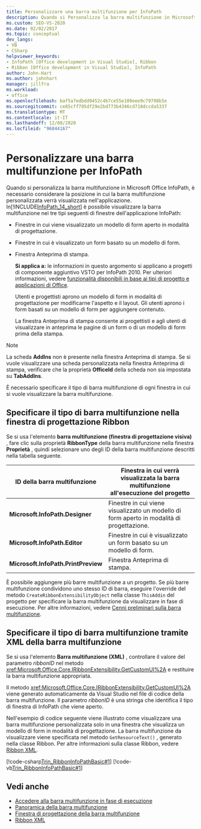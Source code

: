 ```yaml
---
title: Personalizzare una barra multifunzione per InfoPath
description: Quando si Personalizza la barra multifunzione in Microsoft Office InfoPath, è necessario prendere in considerazione la posizione in cui la barra multifunzione personalizzata verrà visualizzata nell'applicazione.
ms.custom: SEO-VS-2020
ms.date: 02/02/2017
ms.topic: conceptual
dev_langs:
- VB
- CSharp
helpviewer_keywords:
- InfoPath [Office development in Visual Studio], Ribbon
- Ribbon [Office development in Visual Studio], InfoPath
author: John-Hart
ms.author: johnhart
manager: jillfra
ms.workload:
- office
ms.openlocfilehash: baf5a7edbdd9452c4b7ce55e109eee9c79798b5e
ms.sourcegitcommit: ce85cff795df29e2bd773b4346cd718dccda5337
ms.translationtype: MT
ms.contentlocale: it-IT
ms.lasthandoff: 12/08/2020
ms.locfileid: "96844167"
---
```

# <a name="customize-a-ribbon-for-infopath"></a>Personalizzare una barra multifunzione per InfoPath
  Quando si personalizza la barra multifunzione in Microsoft Office InfoPath, è necessario considerare la posizione in cui la barra multifunzione personalizzata verrà visualizzata nell'applicazione. In[!INCLUDE[InfoPath_14_short](../vsto/includes/infopath-14-short-md.md)] è possibile visualizzare la barra multifunzione nei tre tipi seguenti di finestre dell'applicazione InfoPath:

- Finestre in cui viene visualizzato un modello di form aperto in modalità di progettazione.

- Finestre in cui è visualizzato un form basato su un modello di form.

- Finestra Anteprima di stampa.

  **Si applica a:** le informazioni in questo argomento si applicano a progetti di componente aggiuntivo VSTO per InfoPath 2010. Per ulteriori informazioni, vedere [funzionalità disponibili in base ai tipi di progetto e applicazioni di Office](../vsto/features-available-by-office-application-and-project-type.md).

  Utenti e progettisti aprono un modello di form in modalità di progettazione per modificarne l'aspetto e il layout. Gli utenti aprono i form basati su un modello di form per aggiungere contenuto.

  La finestra Anteprima di stampa consente ai progettisti e agli utenti di visualizzare in anteprima le pagine di un form o di un modello di form prima della stampa.

> [!NOTE]
> La scheda **AddIns** non è presente nella finestra Anteprima di stampa. Se si vuole visualizzare una scheda personalizzata nella finestra Anteprima di stampa, verificare che la proprietà **OfficeId** della scheda non sia impostata su **TabAddIns**.

 È necessario specificare il tipo di barra multifunzione di ogni finestra in cui si vuole visualizzare la barra multifunzione.

## <a name="specify-the-ribbon-type-in-the-ribbon-designer"></a>Specificare il tipo di barra multifunzione nella finestra di progettazione Ribbon
 Se si usa l'elemento **barra multifunzione (finestra di progettazione visiva)** , fare clic sulla proprietà **RibbonType** della barra multifunzione nella finestra **Proprietà** , quindi selezionare uno degli ID della barra multifunzione descritti nella tabella seguente.

|ID della barra multifunzione|Finestra in cui verrà visualizzata la barra multifunzione all'esecuzione del progetto|
|---------------|---------------------------------------------------------------------|
|**Microsoft.InfoPath.Designer**|Finestre in cui viene visualizzato un modello di form aperto in modalità di progettazione.|
|**Microsoft.InfoPath.Editor**|Finestre in cui è visualizzato un form basato su un modello di form.|
|**Microsoft.InfoPath.PrintPreview**|Finestra Anteprima di stampa.|

 È possibile aggiungere più barre multifunzione a un progetto. Se più barre multifunzione condividono uno stesso ID di barra, eseguire l'override del metodo `CreateRibbonExtensibilityObject` nella classe `ThisAddin` del progetto per specificare la barra multifunzione da visualizzare in fase di esecuzione. Per altre informazioni, vedere [Cenni preliminari sulla barra multifunzione](../vsto/ribbon-overview.md).

## <a name="specify-the-ribbon-type-by-using-ribbon-xml"></a>Specificare il tipo di barra multifunzione tramite XML della barra multifunzione
 Se si usa l'elemento **Barra multifunzione (XML)** , controllare il valore del parametro *ribbonID* nel metodo <xref:Microsoft.Office.Core.IRibbonExtensibility.GetCustomUI%2A> e restituire la barra multifunzione appropriata.

 Il metodo <xref:Microsoft.Office.Core.IRibbonExtensibility.GetCustomUI%2A> viene generato automaticamente da Visual Studio nel file di codice della barra multifunzione. Il parametro *ribbonID* è una stringa che identifica il tipo di finestra di InfoPath che viene aperto.

 Nell'esempio di codice seguente viene illustrato come visualizzare una barra multifunzione personalizzata solo in una finestra che visualizza un modello di form in modalità di progettazione. La barra multifunzione da visualizzare viene specificata nel metodo `GetResourceText()` , generato nella classe Ribbon. Per altre informazioni sulla classe Ribbon, vedere [Ribbon XML](../vsto/ribbon-xml.md).

 [!code-csharp[Trin_RibbonInfoPathBasic#1](../vsto/codesnippet/CSharp/myinfopathproject/ribbon.cs#1)]
 [!code-vb[Trin_RibbonInfoPathBasic#1](../vsto/codesnippet/VisualBasic/myinfopathproject/ribbon.vb#1)]

## <a name="see-also"></a>Vedi anche
- [Accedere alla barra multifunzione in fase di esecuzione](../vsto/accessing-the-ribbon-at-run-time.md)
- [Panoramica della barra multifunzione](../vsto/ribbon-overview.md)
- [Finestra di progettazione della barra multifunzione](../vsto/ribbon-designer.md)
- [Ribbon XML](../vsto/ribbon-xml.md)
